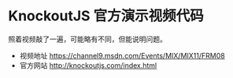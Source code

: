 # KnockoutJS 官方演示视频代码

照着视频敲了一遍，可能略有不同，但能说明问题。

- 视频地址 https://channel9.msdn.com/Events/MIX/MIX11/FRM08
- 官方网站 http://knockoutjs.com/index.html